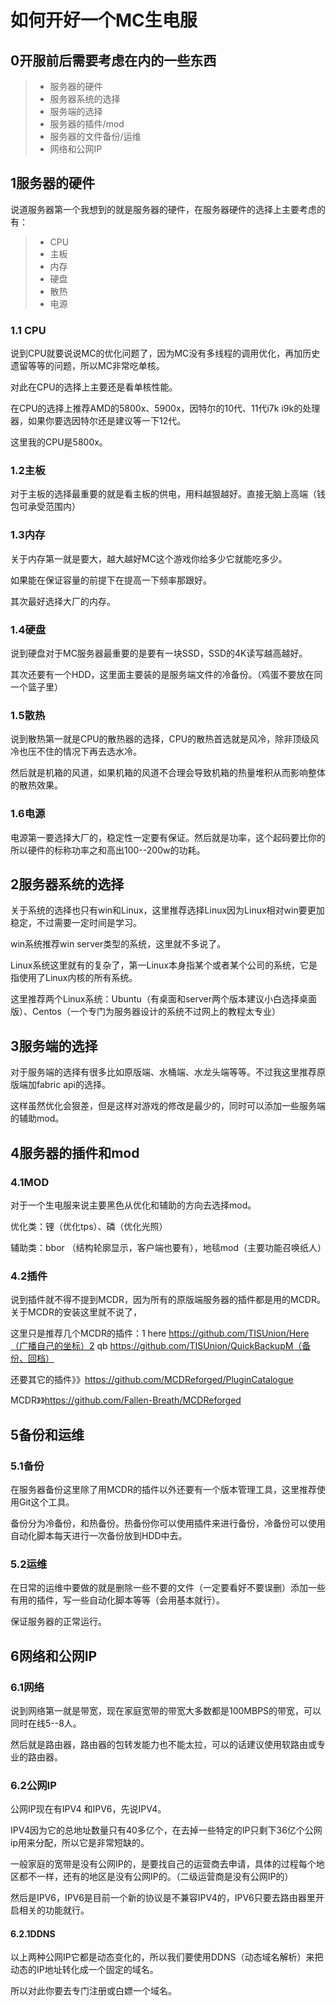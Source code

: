 # 如何开好一个MC生电服

## 0开服前后需要考虑在内的一些东西

> - 服务器的硬件
> - 服务器系统的选择
>- 服务端的选择
> - 服务器的插件/mod
> - 服务器的文件备份/运维
> - 网络和公网IP

## 1服务器的硬件

说道服务器第一个我想到的就是服务器的硬件，在服务器硬件的选择上主要考虑的有：

> - CPU
> - 主板
> - 内存
> - 硬盘
> - 散热
> - 电源

### 1.1 CPU

说到CPU就要说说MC的优化问题了，因为MC没有多线程的调用优化，再加历史遗留等等的问题，所以MC非常吃单核。

对此在CPU的选择上主要还是看单核性能。

在CPU的选择上推荐AMD的5800x、5900x，因特尔的10代、11代i7k i9k的处理器，如果你要选因特尔还是建议等一下12代。

这里我的CPU是5800x。

### 1.2主板

对于主板的选择最重要的就是看主板的供电，用料越狠越好。直接无脑上高端（钱包可承受范围内）

### 1.3内存

关于内存第一就是要大，越大越好MC这个游戏你给多少它就能吃多少。

如果能在保证容量的前提下在提高一下频率那跟好。

其次最好选择大厂的内存。

### 1.4硬盘

说到硬盘对于MC服务器最重要的是要有一块SSD，SSD的4K读写越高越好。

其次还要有一个HDD，这里面主要装的是服务端文件的冷备份。（鸡蛋不要放在同一个篮子里）

### 1.5散热

说到散热第一就是CPU的散热器的选择，CPU的散热首选就是风冷，除非顶级风冷也压不住的情况下再去选水冷。

然后就是机箱的风道，如果机箱的风道不合理会导致机箱的热量堆积从而影响整体的散热效果。

### 1.6电源

电源第一要选择大厂的，稳定性一定要有保证。然后就是功率，这个起码要比你的所以硬件的标称功率之和高出100--200w的功耗。

## 2服务器系统的选择

关于系统的选择也只有win和Linux，这里推荐选择Linux因为Linux相对win要更加稳定，不过需要一定时间是学习。

win系统推荐win server类型的系统，这里就不多说了。

Linux系统这里就有的复杂了，第一Linux本身指某个或者某个公司的系统，它是指使用了Linux内核的所有系统。

这里推荐两个Linux系统：Ubuntu（有桌面和server两个版本建议小白选择桌面版）、Centos（一个专门为服务器设计的系统不过网上的教程太专业）

## 3服务端的选择

对于服务端的选择有很多比如原版端、水桶端、水龙头端等等。不过我这里推荐原版端加fabric api的选择。

这样虽然优化会狠差，但是这样对游戏的修改是最少的，同时可以添加一些服务端的辅助mod。

## 4服务器的插件和mod

### 4.1MOD

对于一个生电服来说主要黑色从优化和辅助的方向去选择mod。

优化类：锂（优化tps）、磷（优化光照）

辅助类：bbor （结构轮廓显示，客户端也要有），地毯mod（主要功能召唤纸人）

### 4.2插件

说到插件就不得不提到MCDR，因为所有的原版端服务器的插件都是用的MCDR。关于MCDR的安装这里就不说了，

这里只是推荐几个MCDR的插件：1 here https://github.com/TISUnion/Here（广播自己的坐标）2 qb https://github.com/TISUnion/QuickBackupM（备份、回档）

还要其它的插件》》https://github.com/MCDReforged/PluginCatalogue

MCDR》》https://github.com/Fallen-Breath/MCDReforged

## 5备份和运维

### 5.1备份

在服务器备份这里除了用MCDR的插件以外还要有一个版本管理工具，这里推荐使用Git这个工具。

备份分为冷备份，和热备份。热备份你可以使用插件来进行备份，冷备份可以使用自动化脚本每天进行一次备份放到HDD中去。

### 5.2运维

在日常的运维中要做的就是删除一些不要的文件（一定要看好不要误删）添加一些有用的插件，写一些自动化脚本等等（会用基本就行）。

保证服务器的正常运行。

## 6网络和公网IP

### 6.1网络

说到网络第一就是带宽，现在家庭宽带的带宽大多数都是100MBPS的带宽，可以同时在线5--8人。

然后就是路由器，路由器的包转发能力也不能太拉，可以的话建议使用软路由或专业的路由器。

### 6.2公网IP

公网IP现在有IPV4 和IPV6，先说IPV4。

IPV4因为它的总地址数量只有40多亿个，在去掉一些特定的IP只剩下36亿个公网ip用来分配，所以它是非常短缺的。

一般家庭的宽带是没有公网IP的，是要找自己的运营商去申请，具体的过程每个地区都不一样，还有的地区是没有公网IP的。（二级运营商是没有公网IP的）

然后是IPV6，IPV6是目前一个新的协议是不兼容IPV4的，IPV6只要去路由器里开启相关的功能就行。

#### 6.2.1DDNS

以上两种公网IP它都是动态变化的，所以我们要使用DDNS（动态域名解析）来把动态的IP地址转化成一个固定的域名。

所以对此你要去专门注册或白嫖一个域名。
